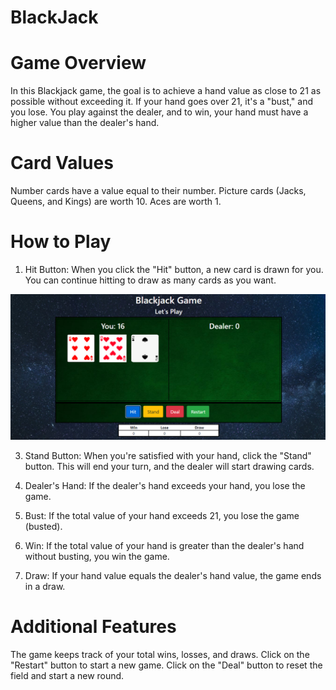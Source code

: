 # BlackJack

# Game Overview
In this Blackjack game, the goal is to achieve a hand value as close to 21 as possible without exceeding it. If your hand goes over 21, it's a "bust," and you lose. You play against the dealer, and to win, your hand must have a higher value than the dealer's hand.

# Card Values
Number cards have a value equal to their number.
Picture cards (Jacks, Queens, and Kings) are worth 10.
Aces are worth 1.

# How to Play
1. Hit Button:
When you click the "Hit" button, a new card is drawn for you. You can continue hitting to draw as many cards as you want.

![](https://github.com/bashubisht/BlackJack/blob/main/readme%20images/img1.PNG)

3. Stand Button:
When you're satisfied with your hand, click the "Stand" button. This will end your turn, and the dealer will start drawing cards.

4. Dealer's Hand:
If the dealer's hand exceeds your hand, you lose the game.

5. Bust:
If the total value of your hand exceeds 21, you lose the game (busted).

6. Win:
If the total value of your hand is greater than the dealer's hand without busting, you win the game.

7. Draw:
If your hand value equals the dealer's hand value, the game ends in a draw.

# Additional Features
The game keeps track of your total wins, losses, and draws.
Click on the "Restart" button to start a new game.
Click on the "Deal" button to reset the field and start a new round.
